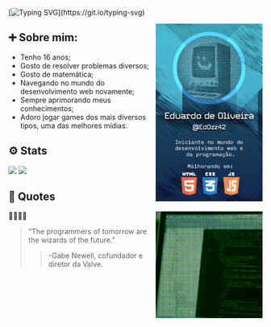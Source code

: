 [![Typing SVG](https://readme-typing-svg.herokuapp.com?font=Roboto+Mono&weight=500&size=30&pause=1000&color=6acadd&center=false&vCenter=true&width=435&lines=Hello%2C+world!_;Oliveira+here!_)](https://git.io/typing-svg)

<img src='media/BannerGithub.jpg' align='right' width='42%'>

## ➕ Sobre mim:
- Tenho 16 anos;
- Gosto de resolver problemas diversos;
- Gosto de matemática;
- Navegando no mundo do desenvolvimento web novamente;
- Sempre aprimorando meus conhecimentos;
- Adoro jogar games dos mais diversos tipos, uma das melhores mídias. 

## ⚙ Stats 
<img src='https://github-readme-stats.vercel.app/api/top-langs/?username=EdOzz42&layout=compact&theme=dark' width='460px'>
<img src='https://github-readme-stats.vercel.app/api?username=EdOzz42&show_icons=true&theme=dark' width='460px'>

## 💬 Quotes  
<img src='media/programming_something.gif' width='42%' align='right'>

👨‍💻🧙‍♂️
> “The programmers of tomorrow are the wizards of the future.” 
>> -Gabe Newell, cofundador e diretor da Valve. 

